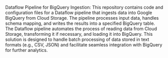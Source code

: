 Dataflow Pipeline for BigQuery Ingestion:
This repository contains code and configuration files for a Dataflow pipeline that ingests data into Google BigQuery from Cloud Storage. The pipeline processes input data, handles schema mapping, and writes the results into a specified BigQuery table.
The Dataflow pipeline automates the process of reading data from Cloud Storage, transforming it if necessary, and loading it into BigQuery. This solution is designed to handle batch processing of data stored in text formats (e.g., CSV, JSON) and facilitate seamless integration with BigQuery for further analytics.

